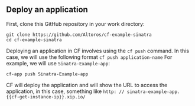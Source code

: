 Deploy an application
---------------------

First, clone this GitHub repository in your work directory:

```
git clone https://github.com/Altoros/cf-example-sinatra
cd cf-example-sinatra
```

Deploying an application in CF involves using the `cf push` command. In this case, we will use the following format `cf push application-name` For example, we will use `Sinatra-Example-app`:

```
cf-app push Sinatra-Example-app
```

CF will deploy the application and will show the URL to access the application, in this case, something like `http: // sinatra-example-app.{{cf-get-instance-ip}}.xip.io/`
